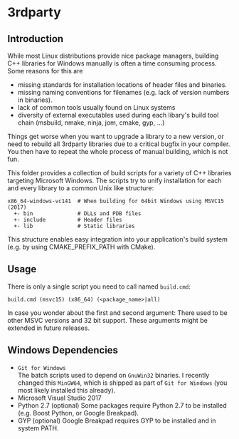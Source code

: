 # 3rdparty

## Introduction

While most Linux distributions provide nice package managers, building C++ libraries for Windows manually is often a time consuming process. Some reasons for this are

* missing standards for installation locations of header files and binaries.
* missing naming conventions for filenames (e.g. lack of version numbers in binaries).
* lack of common tools usually found on Linux systems
* diversity of external executables used during each libary's build tool chain (msbuild, nmake, ninja, jom, cmake, gyp, ...)

Things get worse when you want to upgrade a library to a new version, or need to rebuild all 3rdparty libraries due to a critical bugfix in your compiler.
You then have to repeat the whole process of manual building, which is not fun.

This folder provides a collection of build scripts for a variety of C++ libraries targeting Microsoft Windows.
The scripts try to unify installation for each and every library to a common Unix like structure:

```
x86_64-windows-vc141  # When building for 64bit Windows using MSVC15 (2017)
  +- bin              # DLLs and PDB files
  +- include          # Header files
  +- lib              # Static libraries
```

This structure enables easy integration into your application's build system (e.g. by using CMAKE_PREFIX_PATH with CMake).

## Usage

There is only a single script you need to call named `build.cmd`:

```
build.cmd (msvc15) (x86_64) (<package_name>|all)
```

In case you wonder about the first and second argument: There used to be other MSVC versions and 32 bit support. These arguments might be extended in future releases.

## Windows Dependencies

* `Git for Windows`  
  The batch scripts used to depend on `GnuWin32` binaries. I recently changed this `MinGW64`, which is shipped as part of `Git for Windows` (you most likely installed this already).
* Microsoft Visual Studio 2017
* Python 2.7 (optional)
  Some packages require Python 2.7 to be installed (e.g. Boost Python, or Google Breakpad).
* GYP (optional)
  Google Breakpad requires GYP to be installed and in system PATH.
